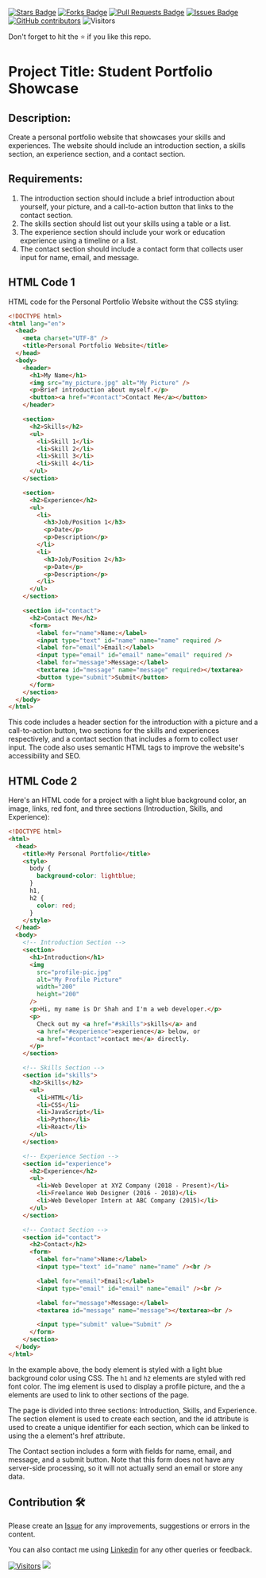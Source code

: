 <a href="https://github.com/drshahizan/learn-php/stargazers"><img src="https://img.shields.io/github/stars/drshahizan/learn-php" alt="Stars Badge"/></a>
<a href="https://github.com/drshahizan/learn-php/network/members"><img src="https://img.shields.io/github/forks/drshahizan/learn-php" alt="Forks Badge"/></a>
<a href="https://github.com/drshahizan/learn-php/pulls"><img src="https://img.shields.io/github/issues-pr/drshahizan/learn-php" alt="Pull Requests Badge"/></a>
<a href="https://github.com/drshahizan/learn-php/issues"><img src="https://img.shields.io/github/issues/drshahizan/learn-php" alt="Issues Badge"/></a>
<a href="https://github.com/drshahizan/learn-php/graphs/contributors"><img alt="GitHub contributors" src="https://img.shields.io/github/contributors/drshahizan/learn-php?color=2b9348"></a>
![Visitors](https://api.visitorbadge.io/api/visitors?path=https%3A%2F%2Fgithub.com%2Fdrshahizan%2Flearn-php&labelColor=%23d9e3f0&countColor=%23697689&style=flat)

Don't forget to hit the :star: if you like this repo.

# Project Title: Student Portfolio Showcase

## Description:
Create a personal portfolio website that showcases your skills and experiences. The website should include an introduction section, a skills section, an experience section, and a contact section.

## Requirements:
1. The introduction section should include a brief introduction about yourself, your picture, and a call-to-action button that links to the contact section.
2. The skills section should list out your skills using a table or a list.
3. The experience section should include your work or education experience using a timeline or a list.
4. The contact section should include a contact form that collects user input for name, email, and message. 

## HTML Code 1
HTML code for the Personal Portfolio Website without the CSS styling:

```html
<!DOCTYPE html>
<html lang="en">
  <head>
    <meta charset="UTF-8" />
    <title>Personal Portfolio Website</title>
  </head>
  <body>
    <header>
      <h1>My Name</h1>
      <img src="my_picture.jpg" alt="My Picture" />
      <p>Brief introduction about myself.</p>
      <button><a href="#contact">Contact Me</a></button>
    </header>

    <section>
      <h2>Skills</h2>
      <ul>
        <li>Skill 1</li>
        <li>Skill 2</li>
        <li>Skill 3</li>
        <li>Skill 4</li>
      </ul>
    </section>

    <section>
      <h2>Experience</h2>
      <ul>
        <li>
          <h3>Job/Position 1</h3>
          <p>Date</p>
          <p>Description</p>
        </li>
        <li>
          <h3>Job/Position 2</h3>
          <p>Date</p>
          <p>Description</p>
        </li>
      </ul>
    </section>

    <section id="contact">
      <h2>Contact Me</h2>
      <form>
        <label for="name">Name:</label>
        <input type="text" id="name" name="name" required />
        <label for="email">Email:</label>
        <input type="email" id="email" name="email" required />
        <label for="message">Message:</label>
        <textarea id="message" name="message" required></textarea>
        <button type="submit">Submit</button>
      </form>
    </section>
  </body>
</html>

```

This code includes a header section for the introduction with a picture and a call-to-action button, two sections for the skills and experiences respectively, and a contact section that includes a form to collect user input. The code also uses semantic HTML tags to improve the website's accessibility and SEO.

## HTML Code 2

Here's an HTML code for a project with a light blue background color, an image, links, red font, and three sections (Introduction, Skills, and Experience):

```html
<!DOCTYPE html>
<html>
  <head>
    <title>My Personal Portfolio</title>
    <style>
      body {
        background-color: lightblue;
      }
      h1,
      h2 {
        color: red;
      }
    </style>
  </head>
  <body>
    <!-- Introduction Section -->
    <section>
      <h1>Introduction</h1>
      <img
        src="profile-pic.jpg"
        alt="My Profile Picture"
        width="200"
        height="200"
      />
      <p>Hi, my name is Dr Shah and I'm a web developer.</p>
      <p>
        Check out my <a href="#skills">skills</a> and
        <a href="#experience">experience</a> below, or
        <a href="#contact">contact me</a> directly.
      </p>
    </section>

    <!-- Skills Section -->
    <section id="skills">
      <h2>Skills</h2>
      <ul>
        <li>HTML</li>
        <li>CSS</li>
        <li>JavaScript</li>
        <li>Python</li>
        <li>React</li>
      </ul>
    </section>

    <!-- Experience Section -->
    <section id="experience">
      <h2>Experience</h2>
      <ul>
        <li>Web Developer at XYZ Company (2018 - Present)</li>
        <li>Freelance Web Designer (2016 - 2018)</li>
        <li>Web Developer Intern at ABC Company (2015)</li>
      </ul>
    </section>

    <!-- Contact Section -->
    <section id="contact">
      <h2>Contact</h2>
      <form>
        <label for="name">Name:</label>
        <input type="text" id="name" name="name" /><br />

        <label for="email">Email:</label>
        <input type="email" id="email" name="email" /><br />

        <label for="message">Message:</label>
        <textarea id="message" name="message"></textarea><br />

        <input type="submit" value="Submit" />
      </form>
    </section>
  </body>
</html>

```

In the example above, the body element is styled with a light blue background color using CSS. The `h1` and `h2` elements are styled with red font color. The img element is used to display a profile picture, and the a elements are used to link to other sections of the page.

The page is divided into three sections: Introduction, Skills, and Experience. The section element is used to create each section, and the id attribute is used to create a unique identifier for each section, which can be linked to using the a element's href attribute.

The Contact section includes a form with fields for name, email, and message, and a submit button. Note that this form does not have any server-side processing, so it will not actually send an email or store any data.


## Contribution 🛠️
Please create an [Issue](https://github.com/drshahizan/learn-php/issues) for any improvements, suggestions or errors in the content.

You can also contact me using [Linkedin](https://www.linkedin.com/in/drshahizan/) for any other queries or feedback.

[![Visitors](https://api.visitorbadge.io/api/visitors?path=https%3A%2F%2Fgithub.com%2Fdrshahizan&labelColor=%23697689&countColor=%23555555&style=plastic)](https://visitorbadge.io/status?path=https%3A%2F%2Fgithub.com%2Fdrshahizan)
![](https://hit.yhype.me/github/profile?user_id=81284918)

